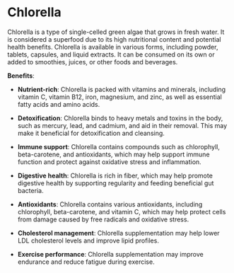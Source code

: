 [//]: # (source: ?)
[//]: # (tags: superfoods herbals)

# Chlorella

Chlorella is a type of single-celled green algae that grows in fresh water. It is considered a superfood due to its high nutritional content and potential health benefits. Chlorella is available in various forms, including powder, tablets, capsules, and liquid extracts. It can be consumed on its own or added to smoothies, juices, or other foods and beverages.

**Benefits**:

* **Nutrient-rich**: Chlorella is packed with vitamins and minerals, including vitamin C, vitamin B12, iron, magnesium, and zinc, as well as essential fatty acids and amino acids.

* **Detoxification**: Chlorella binds to heavy metals and toxins in the body, such as mercury, lead, and cadmium, and aid in their removal. This may make it beneficial for detoxification and cleansing.

* **Immune support**: Chlorella contains compounds such as chlorophyll, beta-carotene, and antioxidants, which may help support immune function and protect against oxidative stress and inflammation.

* **Digestive health**: Chlorella is rich in fiber, which may help promote digestive health by supporting regularity and feeding beneficial gut bacteria.

* **Antioxidants**: Chlorella contains various antioxidants, including chlorophyll, beta-carotene, and vitamin C, which may help protect cells from damage caused by free radicals and oxidative stress.

* **Cholesterol management**: Chlorella supplementation may help lower LDL cholesterol levels and improve lipid profiles.

* **Exercise performance**: Chlorella supplementation may improve endurance and reduce fatigue during exercise.

